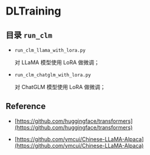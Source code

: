 # DLTraining

## 目录 `run_clm`

* `run_clm_llama_with_lora.py`

    对 LLaMA 模型使用 LoRA 做微调；

* `run_clm_chatglm_with_lora.py`

    对 ChatGLM 模型使用 LoRA 做微调；

## Reference

* [https://github.com/huggingface/transformers](https://github.com/huggingface/transformers)

* [https://github.com/ymcui/Chinese-LLaMA-Alpaca](https://github.com/ymcui/Chinese-LLaMA-Alpaca)
